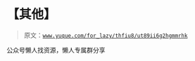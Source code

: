# 【其他】

> 原文：[`www.yuque.com/for_lazy/thfiu8/ut89ii6g2hgmmrhk`](https://www.yuque.com/for_lazy/thfiu8/ut89ii6g2hgmmrhk)

<ne-p id="u8e617a47" data-lake-id="u8e617a47"><ne-text id="ud0f529c8">公众号懒人找资源，懒人专属群分享</ne-text></ne-p>